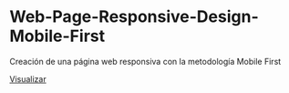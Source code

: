 # Web-Page-Responsive-Design-Mobile-First
Creación de una página web responsiva con la metodología Mobile First

[Visualizar](https://arteaga1811.github.io/Web-Page-Responsive-Design-Mobile-First/)
